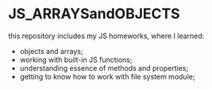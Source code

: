 # JS_ARRAYSandOBJECTS

this repository includes my JS homeworks, where I learned:

- objects and arrays;
- working with built-in JS functions;
- understanding essence of methods and properties;
- getting to know how to work with file system module;
